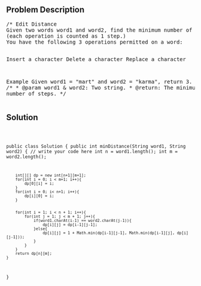 <!--
<style>
  body { font-family: Arial, sans-serif; }
  .container { max-width: 100%; margin: 0 auto; padding: 10px; }
  .comment-block { background-color: #f9f9f9; padding: 10px; border-left: 5px solid #ccc; max-width: 200px; margin: 20px auto; overflow-wrap: break-word; white-space: pre-wrap; }
  .code-block { background-color: #f4f4f4; padding: 10px; border: 1px solid #ddd; max-width: 50%; margin: 20px auto; overflow-wrap: break-word; white-space: pre-wrap; }
</style>
-->

<div class='container'>
<h2>Problem Description</h2>
<div class='comment-block'>
<pre>
/* Edit Distance
Given two words word1 and word2, find the minimum number of steps required to convert word1 to word2. 
(each operation is counted as 1 step.)
You have the following 3 operations permitted on a word:

Insert a character
Delete a character
Replace a character

Example
Given word1 = "mart" and word2 = "karma", return 3.
*/
    /**
     * @param word1 & word2: Two string.
     * @return: The minimum number of steps.
     */
</pre>
</div>

<h2>Solution</h2>
<div class='code-block'>
<pre><code class='language-java'>

public class Solution {
    public int minDistance(String word1, String word2) {
        // write your code here
        int n = word1.length();
        int m = word2.length();
        
        int[][] dp = new int[n+1][m+1];
        for(int i = 0; i < m+1; i++){
            dp[0][i] = i; 
        }
        for(int i = 0; i< n+1; i++){
            dp[i][0] = i;
        }
        
        
        for(int i = 1; i < n + 1; i++){
            for(int j = 1; j < m + 1; j++){
                if(word1.charAt(i-1) == word2.charAt(j-1)){
                    dp[i][j] = dp[i-1][j-1];
                }else{
                    dp[i][j] = 1 + Math.min(dp[i-1][j-1], Math.min(dp[i-1][j], dp[i][j-1]));
                }
            }
        }
        return dp[n][m];
    }
}</code></pre>
</div>
</div>
